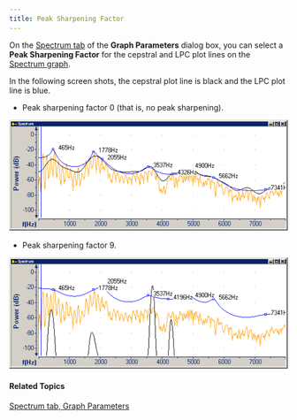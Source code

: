 ```yaml
---
title: Peak Sharpening Factor
---
```


On the [Spectrum tab](spectrum-tab) of the **Graph Parameters** dialog box, you can select a **Peak Sharpening Factor** for the cepstral and LPC plot lines on the [Spectrum graph](../types/spectrum).

In the following screen shots, the cepstral plot line is black and the LPC plot line is blue.

- Peak sharpening factor 0 (that is, no peak sharpening).

![](../../../../images/peak-sharpening-factor-0.png)

- Peak sharpening factor 9.

![](../../../../images/peak-sharpening-factor-9.png)

#### **Related Topics**
[Spectrum tab, Graph Parameters](spectrum-tab)
